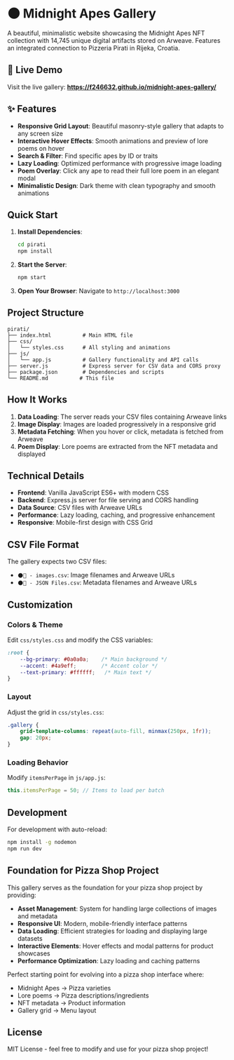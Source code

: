 # 🌑 Midnight Apes Gallery

A beautiful, minimalistic website showcasing the Midnight Apes NFT collection with 14,745 unique digital artifacts stored on Arweave. Features an integrated connection to Pizzeria Pirati in Rijeka, Croatia.

## 🚀 Live Demo

Visit the live gallery: **https://f246632.github.io/midnight-apes-gallery/**

## ✨ Features

- **Responsive Grid Layout**: Beautiful masonry-style gallery that adapts to any screen size
- **Interactive Hover Effects**: Smooth animations and preview of lore poems on hover
- **Search & Filter**: Find specific apes by ID or traits
- **Lazy Loading**: Optimized performance with progressive image loading
- **Poem Overlay**: Click any ape to read their full lore poem in an elegant modal
- **Minimalistic Design**: Dark theme with clean typography and smooth animations

## Quick Start

1. **Install Dependencies**:
   ```bash
   cd pirati
   npm install
   ```

2. **Start the Server**:
   ```bash
   npm start
   ```

3. **Open Your Browser**:
   Navigate to `http://localhost:3000`

## Project Structure

```
pirati/
├── index.html          # Main HTML file
├── css/
│   └── styles.css      # All styling and animations
├── js/
│   └── app.js          # Gallery functionality and API calls
├── server.js           # Express server for CSV data and CORS proxy
├── package.json        # Dependencies and scripts
└── README.md          # This file
```

## How It Works

1. **Data Loading**: The server reads your CSV files containing Arweave links
2. **Image Display**: Images are loaded progressively in a responsive grid
3. **Metadata Fetching**: When you hover or click, metadata is fetched from Arweave
4. **Poem Display**: Lore poems are extracted from the NFT metadata and displayed

## Technical Details

- **Frontend**: Vanilla JavaScript ES6+ with modern CSS
- **Backend**: Express.js server for file serving and CORS handling
- **Data Source**: CSV files with Arweave URLs
- **Performance**: Lazy loading, caching, and progressive enhancement
- **Responsive**: Mobile-first design with CSS Grid

## CSV File Format

The gallery expects two CSV files:
- `🌑🦧 - images.csv`: Image filenames and Arweave URLs
- `🌑🦧 - JSON Files.csv`: Metadata filenames and Arweave URLs

## Customization

### Colors & Theme
Edit `css/styles.css` and modify the CSS variables:
```css
:root {
    --bg-primary: #0a0a0a;    /* Main background */
    --accent: #4a9eff;        /* Accent color */
    --text-primary: #ffffff;   /* Main text */
}
```

### Layout
Adjust the grid in `css/styles.css`:
```css
.gallery {
    grid-template-columns: repeat(auto-fill, minmax(250px, 1fr));
    gap: 20px;
}
```

### Loading Behavior
Modify `itemsPerPage` in `js/app.js`:
```javascript
this.itemsPerPage = 50; // Items to load per batch
```

## Development

For development with auto-reload:
```bash
npm install -g nodemon
npm run dev
```

## Foundation for Pizza Shop Project

This gallery serves as the foundation for your pizza shop project by providing:

- **Asset Management**: System for handling large collections of images and metadata
- **Responsive UI**: Modern, mobile-friendly interface patterns
- **Data Loading**: Efficient strategies for loading and displaying large datasets
- **Interactive Elements**: Hover effects and modal patterns for product showcases
- **Performance Optimization**: Lazy loading and caching patterns

Perfect starting point for evolving into a pizza shop interface where:
- Midnight Apes → Pizza varieties
- Lore poems → Pizza descriptions/ingredients
- NFT metadata → Product information
- Gallery grid → Menu layout

## License

MIT License - feel free to modify and use for your pizza shop project!